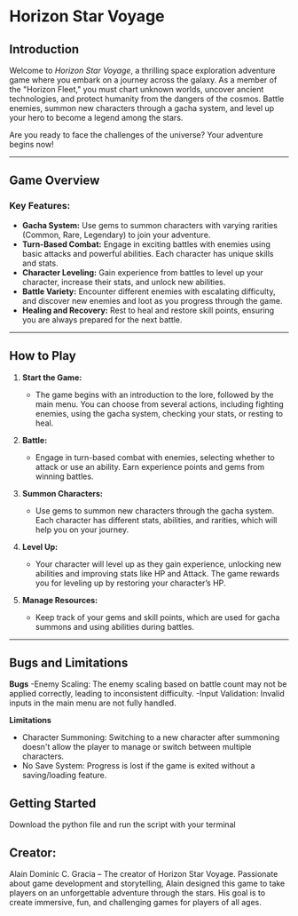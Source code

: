 # Horizon Star Voyage

## Introduction

Welcome to *Horizon Star Voyage*, a thrilling space exploration adventure game where you embark on a journey across the galaxy. As a member of the "Horizon Fleet," you must chart unknown worlds, uncover ancient technologies, and protect humanity from the dangers of the cosmos. Battle enemies, summon new characters through a gacha system, and level up your hero to become a legend among the stars.

Are you ready to face the challenges of the universe? Your adventure begins now!

---

## Game Overview

### Key Features:

- **Gacha System:** Use gems to summon characters with varying rarities (Common, Rare, Legendary) to join your adventure.
- **Turn-Based Combat:** Engage in exciting battles with enemies using basic attacks and powerful abilities. Each character has unique skills and stats.
- **Character Leveling:** Gain experience from battles to level up your character, increase their stats, and unlock new abilities.
- **Battle Variety:** Encounter different enemies with escalating difficulty, and discover new enemies and loot as you progress through the game.
- **Healing and Recovery:** Rest to heal and restore skill points, ensuring you are always prepared for the next battle.

---

## How to Play

1. **Start the Game:**
   - The game begins with an introduction to the lore, followed by the main menu. You can choose from several actions, including fighting enemies, using the gacha system, checking your stats, or resting to heal.

2. **Battle:**
   - Engage in turn-based combat with enemies, selecting whether to attack or use an ability. Earn experience points and gems from winning battles.

3. **Summon Characters:**
   - Use gems to summon new characters through the gacha system. Each character has different stats, abilities, and rarities, which will help you on your journey.

4. **Level Up:**
   - Your character will level up as they gain experience, unlocking new abilities and improving stats like HP and Attack. The game rewards you for leveling up by restoring your character’s HP.

5. **Manage Resources:**
   - Keep track of your gems and skill points, which are used for gacha summons and using abilities during battles. 

---

## Bugs and Limitations
**Bugs**
-Enemy Scaling: The enemy scaling based on battle count may not be applied correctly, leading to inconsistent difficulty.
-Input Validation: Invalid inputs in the main menu are not fully handled.

**Limitations**
- Character Summoning: Switching to a new character after summoning doesn't allow the player to manage or switch between multiple characters.
- No Save System: Progress is lost if the game is exited without a saving/loading feature.

## Getting Started
Download the python file and run the script with your terminal

## Creator:
Alain Dominic C. Gracia – The creator of Horizon Star Voyage.
Passionate about game development and storytelling, Alain designed this game to take players on an unforgettable adventure through the stars. His goal is to create immersive, fun, and challenging games for players of all ages.
